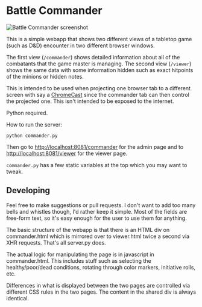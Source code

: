 Battle Commander
================

![Battle Commander screenshot](http://i.imgur.com/c0A321y.png)

This is a simple webapp that shows two different views of a tabletop
game (such as D&D) encounter in two different browser windows.

The first view (`/commander`) shows detailed information about all of
the combatants that the game master is managing. The second view
(`/viewer`) shows the same data with some information hidden such as
exact hitpoints of the minions or hidden notes.

This is intended to be used when projecting one browser tab to a different
screen with say a [ChromeCast](http://www.google.com/chrome/devices/chromecast/)
since the commander tab can then control the projected one. This isn't
intended to be exposed to the internet.

Python required.

How to run the server:

```shell
python commander.py
```

Then go to <http://localhost:8081/commander> for the admin page and to
<http://localhost:8081/viewer> for the viewer page.

`commander.py` has a few static variables at the top which you may want to
tweak.


Developing
----------

Feel free to make suggestions or pull requests. I don't want to add too many
bells and whistles though, I'd rather keep it simple. Most of the fields are
free-form text, so it's easy enough for the user to use them for anything.

The basic structure of the webapp is that there is an HTML div on
commander.html which is mirrored over to viewer.html twice a second via XHR
requests. That's all server.py does.

The actual logic for manipulating the page is in javascript in commander.html.
This includes stuff such as selecting the healthy/poor/dead conditions, rotating
through color markers, initiative rolls, etc.

Differences in what is displayed between the two pages are controlled via
different CSS rules in the two pages. The content in the shared div is always
identical.

